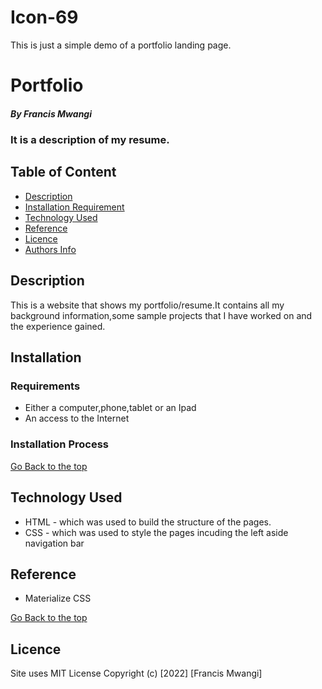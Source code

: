 # Icon-69
This is just a simple demo of a portfolio landing page.
# Portfolio
##### By Francis Mwangi
### It is a description of my resume.
## Table of Content
+ [Description](#description)
+ [Installation Requirement](#Installation)
+ [Technology Used](#technology-used)
+ [Reference](#reference)
+ [Licence](#licence)
+ [Authors Info](#author-Info)
## Description
<p>This is  a website that shows my portfolio/resume.It contains all my background information,some sample projects that I have worked on and the experience gained.</p>

## Installation

### Requirements
* Either a computer,phone,tablet or an Ipad
* An access to the Internet

### Installation Process
[Go Back to the top](#portfolio)

## Technology Used
* HTML - which was used to build the structure of the pages.
* CSS - which was used to style the pages incuding the left aside navigation bar
 
## Reference
* Materialize CSS

[Go Back to the top](#portfolio)
## Licence
Site uses MIT License
Copyright (c) [2022] [Francis Mwangi]

